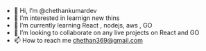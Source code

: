 - 👋 Hi, I’m @chethankumardev
- 👀 I’m interested in learnign new thins 
- 🌱 I’m currently learning React , nodejs, aws , GO
- 💞️ I’m looking to collaborate on any live projects on React and GO
- 📫 How to reach me chethan369@gmail.com

<!---
chethankumardev/chethankumardev is a ✨ special ✨ repository because its `README.md` (this file) appears on your GitHub profile.
You can click the Preview link to take a look at your changes.
--->
